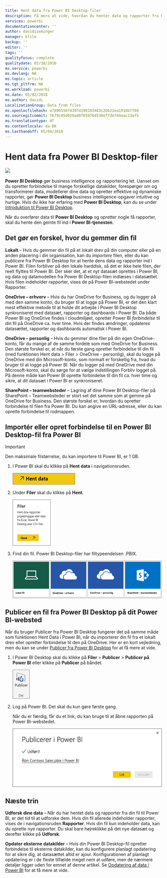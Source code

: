```yaml
---
title: Hent data fra Power BI Desktop-filer
description: Få mere at vide, hvordan du henter data og rapporter fra Power BI Desktop til Power BI
services: powerbi
documentationcenter: ''
author: davidiseminger
manager: kfile
backup: ''
editor: ''
tags: ''
qualityfocus: complete
qualitydate: 03/30/2016
ms.service: powerbi
ms.devlang: NA
ms.topic: article
ms.tgt_pltfrm: NA
ms.workload: powerbi
ms.date: 05/02/2018
ms.author: davidi
LocalizationGroup: Data from files
ms.openlocfilehash: e7896556f4397d190183483c2bb22ea1918b7f68
ms.sourcegitcommit: f679c05d029ad0765976d530effde744eac23af5
ms.translationtype: HT
ms.contentlocale: da-DK
ms.lasthandoff: 05/04/2018
---
```

# <a name="get-data-from-power-bi-desktop-files"></a>Hent data fra Power BI Desktop-filer
![](media/service-desktop-files/pbid_file_icon.png)

**Power BI Desktop** gør business intelligence og rapportering let. Uanset om du opretter forbindelse til mange forskellige datakilder, forespørger om og transformerer data, modellerer dine data og opretter effektive og dynamiske rapporter, gør **Power BI Desktop** business intelligence-opgaver intuitive og hurtige. Hvis du ikke har erfaring med **Power BI Desktop**, kan du se under [Introduktion til Power BI Desktop](desktop-getting-started.md).

Når du overfører data til **Power BI Desktop** og opretter nogle få rapporter, skal du hente den gemte fil ind i **Power BI-tjenesten**.

## <a name="where-your-file-is-saved-makes-a-difference"></a>Det gør en forskel, hvor du gemmer din fil
**Lokalt** – Hvis du gemmer din fil på et lokalt drev på din computer eller på en anden placering i din organisation, kan du *importere* filen, eller du kan *publicere* fra Power BI Desktop for at hente dens data og rapporter ind i Power BI. Filen forbliver på den lokale harddisk, så det er ikke hele filen, der reelt flyttes til Power BI. Der sker det, at et nyt datasæt oprettes i Power BI, og data og datamodellen fra Power BI Desktop-filen indlæses i datasættet. Hvis filen indeholder rapporter, vises de på Power BI-webstedet under Rapporter.

**OneDrive – erhverv** – Hvis du har OneDrive for Business, og du logger på med den samme konto, du bruger til at logge på Power BI, er det den klart mest effektive metode til at holde dit arbejde i Power BI Desktop synkroniseret med datasæt, rapporter og dashboards i Power BI. Da både Power BI og OneDrive findes i cloudmiljøet, opretter Power BI *forbindelse* til din fil på OneDrive ca. hver time. Hvis der findes ændringer, opdateres datasættet, rapporter og dashboards automatisk i Power BI.

**OneDrive – personlig** – Hvis du gemmer dine filer på din egen OneDrive-konto, får du mange af de samme fordele som med OneDrive for Business. Den største forskel er, at når du første gang opretter forbindelse til din fil (med funktionen Hent data > Filer > OneDrive - personlig), skal du logge på OneDrive med din Microsoft-konto, som normalt er forskellig fra, hvad du bruger til at logge på Power BI. Når du logger på med OneDrive med din Microsoft-konto, skal du sørge for at vælge indstillingen Forbliv logget på. På denne måde kan Power BI oprette forbindelse til din fil ca. hver time og sikre, at dit datasæt i Power BI er synkroniseret.

**SharePoint – teamwebsteder** – Lagring af dine Power BI Desktop-filer på SharePoint – Teamwebsteder er stort set det samme som at gemme på OneDrive for Business. Den største forskel er, hvordan du opretter forbindelse til filen fra Power BI. Du kan angive en URL-adresse, eller du kan oprette forbindelse til rodmappen.

## <a name="import-or-connect-to-a-power-bi-desktop-file-from-power-bi"></a>Importér eller opret forbindelse til en Power BI Desktop-fil fra Power BI
>[!IMPORTANT]
>Den maksimale filstørrelse, du kan importere til Power BI, er 1 GB.

1. I Power BI skal du klikke på **Hent data** i navigationsruden.
   
   ![](media/service-desktop-files/pbid_get_data_button.png)
2. Under **Filer** skal du klikke på **Hent**.
   
   ![](media/service-desktop-files/pbid_files_get.png)
3. Find din fil. Power BI Desktop-filer har filtypeendelsen .PBIX.
   
   ![](media/service-desktop-files/pbid_find_your_file.png)

## <a name="publish-a-file-from-power-bi-desktop-to-your-power-bi-site"></a>Publicer en fil fra Power BI Desktop på dit Power BI-websted
Når du bruger Publicer fra Power BI Desktop fungerer det på samme måde som funktionen Hent Data i Power BI, når du importerer din fil fra et lokalt drev eller opretter forbindelse til den på OneDrive.  Her er en kort vejledning, men du kan se under [Publicer fra Power BI Desktop](desktop-upload-desktop-files.md) for at få mere at vide.

1. I Power BI Desktop skal du klikke på **Filer** > **Publicer** > **Publicer på Power BI** eller klikke på **Publicer** på båndet.
   
   ![](media/service-desktop-files/pbid_publish.png)
2. Log på Power BI. Det skal du kun gøre første gang.
   
   Når du er færdig, får du et link, du kan bruge til at åbne rapporten på Power BI-webstedet.
   
   ![](media/service-desktop-files/pbid_publishing.png)

## <a name="next-steps"></a>Næste trin
**Udforsk dine data** – Når du har hentet data og rapporter fra din fil til Power BI, er det tid til at udforske dem. Hvis din fil allerede indeholder rapporter, vises de i navigationsruden **Rapporter**. Hvis din fil kun indeholder data, kan du oprette nye rapporter. Du skal bare højreklikke på det nye datasæt og derefter klikke på **Udforsk**.

**Opdater eksterne datakilder** – Hvis din Power BI Desktop-fil opretter forbindelse til eksterne datakilder, kan du konfigurere planlagt opdatering for at sikre dig, at datasættet altid er ajour. Konfigurationen af planlagt opdatering er i de fleste tilfælde meget nem at udføre, men de nærmere detaljer ligger uden for emnet af denne artikel. Se [Opdatering af data i Power BI](refresh-data.md) for at få mere at vide.


